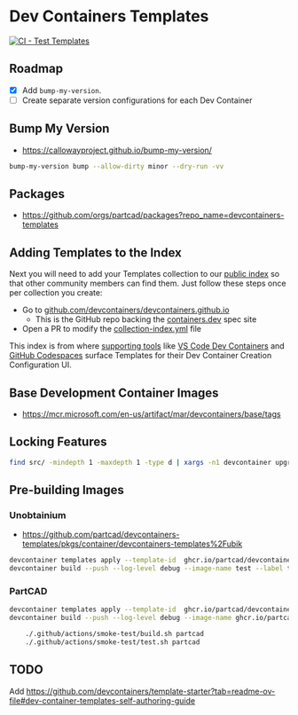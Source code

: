 # Dev Containers Templates

[![CI - Test Templates](https://github.com/partcad/devcontainers-templates/actions/workflows/test-pr.yaml/badge.svg)](https://github.com/partcad/devcontainers-templates/actions/workflows/test-pr.yaml)

## Roadmap

- [x] Add `bump-my-version`.
- [ ] Create separate version configurations for each Dev Container

## Bump My Version

- <https://callowayproject.github.io/bump-my-version/>

```bash
bump-my-version bump --allow-dirty minor --dry-run -vv
```

## Packages

- <https://github.com/orgs/partcad/packages?repo_name=devcontainers-templates>

## Adding Templates to the Index

Next you will need to add your Templates collection to our [public index](https://containers.dev/templates) so that other community members can find them. Just follow these steps once per collection you create:

- Go to [github.com/devcontainers/devcontainers.github.io](https://github.com/devcontainers/devcontainers.github.io)
  - This is the GitHub repo backing the [containers.dev](https://containers.dev/) spec site
- Open a PR to modify the [collection-index.yml](https://github.com/devcontainers/devcontainers.github.io/blob/gh-pages/_data/collection-index.yml) file

This index is from where [supporting tools](https://containers.dev/supporting) like [VS Code Dev Containers](https://marketplace.visualstudio.com/items?itemName=ms-vscode-remote.remote-containers) and [GitHub Codespaces](https://github.com/templates/codespaces) surface Templates for their Dev Container Creation Configuration UI.

## Base Development Container Images

- <https://mcr.microsoft.com/en-us/artifact/mar/devcontainers/base/tags>

## Locking Features

```bash
find src/ -mindepth 1 -maxdepth 1 -type d | xargs -n1 devcontainer upgrade --workspace-folder
```

## Pre-building Images

### Unobtainium

- <https://github.com/partcad/devcontainers-templates/pkgs/container/devcontainers-templates%2Fubik>

```bash
devcontainer templates apply --template-id  ghcr.io/partcad/devcontainers-templates/ubik --workspace-folder tmp --log-level debug
devcontainer build --push --log-level debug --image-name test --label test --workspace-folder ./tmp/
```

### PartCAD

```bash
devcontainer templates apply --template-id  ghcr.io/partcad/devcontainers-templates/partcad --workspace-folder build/partcad --log-level trace
devcontainer build --push --log-level debug --image-name ghcr.io/partcad/devcontainer-partcad:latest --workspace-folder build/partcad # --label test
```

```bash
    ./.github/actions/smoke-test/build.sh partcad
    ./.github/actions/smoke-test/test.sh partcad
```

## TODO

Add <https://github.com/devcontainers/template-starter?tab=readme-ov-file#dev-container-templates-self-authoring-guide>
